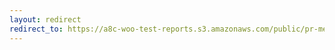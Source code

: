 ```yaml
---
layout: redirect
redirect_to: https://a8c-woo-test-reports.s3.amazonaws.com/public/pr-merge/42900/api/index.html
---
```

